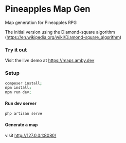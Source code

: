 # Pineapples Map Gen

Map generation for Pineapples RPG

The initial version using the Diamond-square algorithm (https://en.wikipedia.org/wiki/Diamond-square_algorithm)

### Try it out

Visit the live demo at https://maps.amby.dev

### Setup

```sh
composer install;
npm install;
npm run dev;
```

#### Run dev server

```sh
php artisan serve
```

#### Generate a map

visit http://127.0.0.1:8080/
